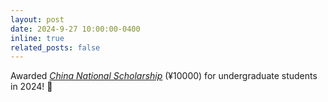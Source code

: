 ```yaml
---
layout: post
date: 2024-9-27 10:00:00-0400
inline: true
related_posts: false
---
```


Awarded *[China National Scholarship](https://baike.baidu.com/item/%E5%9B%BD%E5%AE%B6%E5%A5%96%E5%AD%A6%E9%87%91/9693046)* (¥10000) for undergraduate students in 2024! 🎉
